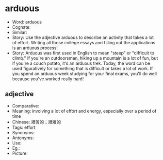 # arduous

- Word: arduous
- Cognate: 
- Similar: 
- Story: Use the adjective arduous to describe an activity that takes a lot of effort. Writing all those college essays and filling out the applications is an arduous process!
- Story: Arduous was first used in English to mean "steep" or "difficult to climb." If you're an outdoorsman, hiking up a mountain is a lot of fun, but if you're a couch potato, it's an arduous trek. Today, the word can be used figuratively for something that is difficult or takes a lot of work. If you spend an arduous week studying for your final exams, you'll do well because you've worked really hard!

## adjective

- Comparative: 
- Meaning: involving a lot of effort and energy, especially over a period of time
- Chinese: 艰苦的；艰难的
- Tags: effort
- Synonyms: 
- Antonyms: 
- Use: 
- Eg.: 
- Picture: 

